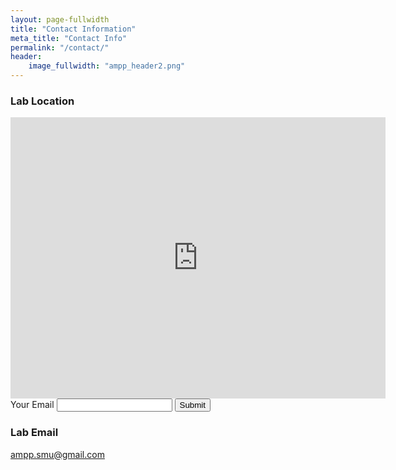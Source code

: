 ```yaml
---
layout: page-fullwidth
title: "Contact Information"
meta_title: "Contact Info"
permalink: "/contact/"
header:
    image_fullwidth: "ampp_header2.png"
---
```



<h3>Lab Location</h3>
<div class="mapouter">
    <div class="gmap_canvas">    
            <iframe src="https://www.google.com/maps/embed?pb=!1m18!1m12!1m3!1d3352.140732216528!2d-96.77663644890502!3d32.84152528790632!2m3!1f0!2f0!3f0!3m2!1i1024!2i768!4f13.1!3m3!1m2!1s0x864e9f0dba068607%3A0xd3b09ddaa5912c1d!2sExpressway%20Tower%2C%206116%20N%20Central%20Expy%2C%20Dallas%2C%20TX%2075206!5e0!3m2!1sen!2sus!4v1675975473337!5m2!1sen!2sus" width="600" height="450" style="border:0;" allowfullscreen="" loading="lazy" referrerpolicy="no-referrer-when-downgrade"></iframe>
        <a href="https://putlocker-is.org">
        </a>
        <br>
        <style>.mapouter{position:relative;text-align:right;height:450px;width:600px;}
        </style>
        <a href="https://www.embedgooglemap.net">google map on website</a>
        <style>.gmap_canvas {overflow:hidden;background:none!important;height:450px;width:600px;}
        </style>
    </div>
</div>


<form name="input" method="POST" action="https://formspree.io/ampp.smu@gmail.com">
    <label for="email"> Your Email</label>
    <input name="email" type="email">
    <button type="submit">Submit</button>
</form> 


<h3>Lab Email</h3>
<a href="mailto:ampp.smu@gmail.com"> ampp.smu@gmail.com </a>
